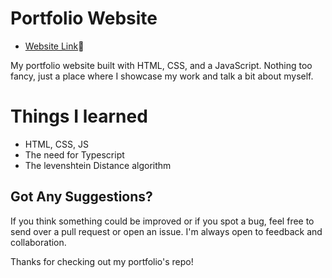 # Portfolio Website

- <a href="https://mzafarm.github.io/Portfolio/">Website Link</a>🔗

My portfolio website built with HTML, CSS, and a JavaScript. Nothing too fancy, just a place where I showcase my work and talk a bit about myself.

# Things I learned

- HTML, CSS, JS
- The need for Typescript
- The levenshtein Distance algorithm

## Got Any Suggestions?

If you think something could be improved or if you spot a bug, feel free to send over a pull request or open an issue. I'm always open to feedback and collaboration.

Thanks for checking out my portfolio's repo!
